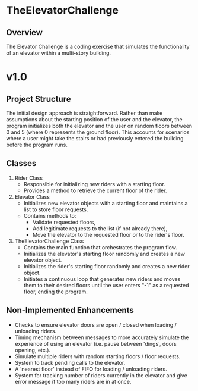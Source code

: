 # TheElevatorChallenge
## Overview
The Elevator Challenge is a coding exercise that simulates the functionality of an elevator within a multi-story building.

# v1.0
## Project Structure
The initial design approach is straightforward. Rather than make assumptions about the starting position of the user and the elevator, the program initializes both the elevator and the user on random floors between 0 and 5 (where 0 represents the ground floor). This accounts for scenarios where a user might take the stairs or had previously entered the building before the program runs. 

## Classes
1. Rider Class
      * Responsible for initializing new riders with a starting floor.
      * Provides a method to retrieve the current floor of the rider.
2. Elevator Class
      * Initializes new elevator objects with a starting floor and maintains a list to store floor requests.
      * Contains methods to:
          * Validate requested floors,
          * Add legitimate requests to the list (if not already there),
          * Move the elevator to the requested floor or to the rider's floor.
3. TheElevatorChallenge Class
     * Contains the main function that orchestrates the program flow.
     * Initializes the elevator's starting floor randomly and creates a new elevator object.
     * Initializes the rider's starting floor randomly and creates a new rider object.
     * Initiates a continuous loop that generates new riders and moves them to their desired floors until the user enters "-1" as a requested floor, ending the program.
       
## Non-Implemented Enhancements
* Checks to ensure elevator doors are open / closed when loading / unloading riders.
* Timing mechanism between messages to more accurately simulate the experience of using an elevator (i.e. pause between 'dings', doors opening, etc.).
* Simulate multiple riders with random starting floors / floor requests.
* System to track pending calls to the elevator.
* A 'nearest floor' instead of FIFO for loading / unloading riders.
* System for tracking number of riders currently in the elevator and give error message if too many riders are in at once.

